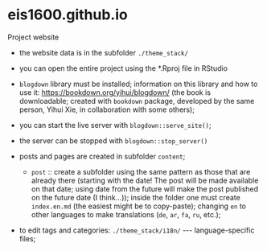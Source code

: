 # eis1600.github.io

Project website

- the website data is in the subfolder `./theme_stack/`

- you can open the entire project using the *.Rproj file in RStudio

- `blogdown` library must be installed; information on this library and how to use it: <https://bookdown.org/yihui/blogdown/> (the book is downloadable; created with `bookdown` package, developed by the same person, Yihui Xie, in collaboration with some others);

- you can start the live server with `blogdown::serve_site()`;
- the server can be stopped with `blogdown::stop_server()`

- posts and pages are created in subfolder `content`;

  - `post` :: create a subfolder using the same pattern as those that are already there (starting with the date! The post will be made available on that date; using date from the future will make the post published on the future date (I think...)); inside the folder one must create `index.en.md` (the easiest might be to copy-paste); changing `en` to other languages to make translations (`de`, `ar`, `fa`, `ru`, etc.); 

- to edit tags and categories: `./theme_stack/i18n/` --- language-specific files;

